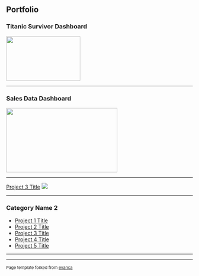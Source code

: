 ## Portfolio



### Titanic Survivor Dashboard 

<a href="https://public.tableau.com/profile/leetevan72#!/vizhome/titanicsurvival_15739544718620/Dashboard1">
<img src="https://github.com/leetevan72/leetevan72.github.io/blob/master/images/screengrabimg.PNG?raw=true" height = "120" width = "200"/>
 </a>

---

### Sales Data Dashboard

<a href="https://public.tableau.com/profile/leetevan72#!/vizhome/SalesDashboard_15740082320880/Dashboard1">
<img src="https://github.com/leetevan72/leetevan72.github.io/blob/master/images/salesdataimg.png?raw=true" height = "174" width = "300"/>
</a>

---
[Project 3 Title](http://example.com/)
<img src="images/dummy_thumbnail.jpg?raw=true"/>

---

### Category Name 2

- [Project 1 Title](http://example.com/)
- [Project 2 Title](http://example.com/)
- [Project 3 Title](http://example.com/)
- [Project 4 Title](http://example.com/)
- [Project 5 Title](http://example.com/)

---




---
<p style="font-size:11px">Page template forked from <a href="https://github.com/evanca/quick-portfolio">evanca</a></p>
<!-- Remove above link if you don't want to attibute -->
